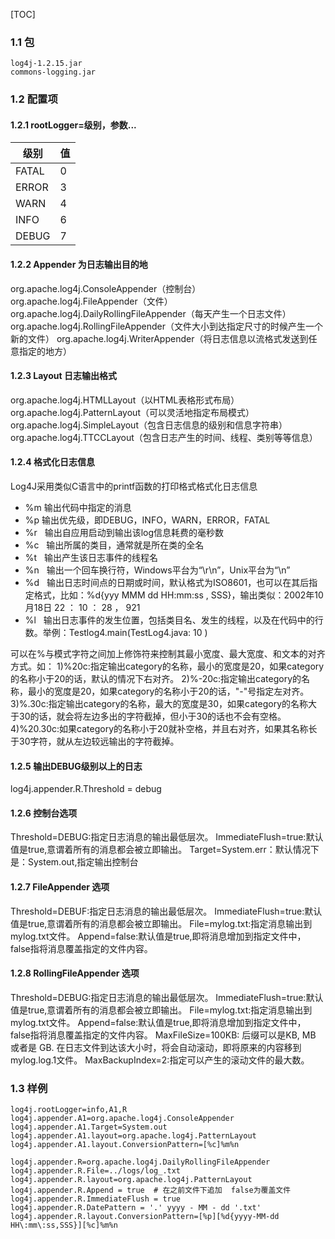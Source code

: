 [TOC]

### 1.1 包								
	log4j-1.2.15.jar	
	commons-logging.jar								
### 1.2 配置项				
#### 1.2.1 rootLogger=级别，参数...
|级别|值|
|-----|-----|
|FATAL|0|
|ERROR|3|
|WARN|4|
|INFO|6|
|DEBUG|7|
#### 1.2.2 Appender 为日志输出目的地							
org.apache.log4j.ConsoleAppender（控制台）							
org.apache.log4j.FileAppender（文件）							
org.apache.log4j.DailyRollingFileAppender（每天产生一个日志文件）		
org.apache.log4j.RollingFileAppender（文件大小到达指定尺寸的时候产生一个新的文件）
org.apache.log4j.WriterAppender（将日志信息以流格式发送到任意指定的地方）										
#### 1.2.3 Layout 日志输出格式											
org.apache.log4j.HTMLLayout（以HTML表格形式布局）
org.apache.log4j.PatternLayout（可以灵活地指定布局模式）
org.apache.log4j.SimpleLayout（包含日志信息的级别和信息字符串）
org.apache.log4j.TTCCLayout（包含日志产生的时间、线程、类别等等信息）			

#### 1.2.4 格式化日志信息
Log4J采用类似C语言中的printf函数的打印格式格式化日志信息
 - %m   输出代码中指定的消息
 - %p    输出优先级，即DEBUG，INFO，WARN，ERROR，FATAL 
 - %r     输出自应用启动到输出该log信息耗费的毫秒数 
 - %c     输出所属的类目，通常就是所在类的全名 
 - %t     输出产生该日志事件的线程名 
 - %n    输出一个回车换行符，Windows平台为“\r\n”，Unix平台为“\n” 
 - %d    输出日志时间点的日期或时间，默认格式为ISO8601，也可以在其后指定格式，比如：%d{yyy MMM dd HH:mm:ss , SSS}，输出类似：2002年10月18日 22 ： 10 ： 28 ， 921 
 - %l     输出日志事件的发生位置，包括类目名、发生的线程，以及在代码中的行数。举例：Testlog4.main(TestLog4.java: 10 ) 

可以在%与模式字符之间加上修饰符来控制其最小宽度、最大宽度、和文本的对齐方式。如：
1)%20c:指定输出category的名称，最小的宽度是20，如果category的名称小于20的话，默认的情况下右对齐。
2)%-20c:指定输出category的名称，最小的宽度是20，如果category的名称小于20的话，"-"号指定左对齐。
3)%.30c:指定输出category的名称，最大的宽度是30，如果category的名称大于30的话，就会将左边多出的字符截掉，但小于30的话也不会有空格。
4)%20.30c:如果category的名称小于20就补空格，并且右对齐，如果其名称长于30字符，就从左边较远输出的字符截掉。

#### 1.2.5 输出DEBUG级别以上的日志	
log4j.appender.R.Threshold = debug	
#### 1.2.6 控制台选项			
Threshold=DEBUG:指定日志消息的输出最低层次。
ImmediateFlush=true:默认值是true,意谓着所有的消息都会被立即输出。
Target=System.err：默认情况下是：System.out,指定输出控制台
#### 1.2.7 FileAppender 选项
Threshold=DEBUF:指定日志消息的输出最低层次。
ImmediateFlush=true:默认值是true,意谓着所有的消息都会被立即输出。
File=mylog.txt:指定消息输出到mylog.txt文件。
Append=false:默认值是true,即将消息增加到指定文件中，false指将消息覆盖指定的文件内容。
#### 1.2.8 RollingFileAppender 选项
Threshold=DEBUG:指定日志消息的输出最低层次。
ImmediateFlush=true:默认值是true,意谓着所有的消息都会被立即输出。
File=mylog.txt:指定消息输出到mylog.txt文件。
Append=false:默认值是true,即将消息增加到指定文件中，false指将消息覆盖指定的文件内容。
MaxFileSize=100KB: 后缀可以是KB, MB 或者是 GB. 在日志文件到达该大小时，将会自动滚动，即将原来的内容移到mylog.log.1文件。
MaxBackupIndex=2:指定可以产生的滚动文件的最大数。

### 1.3 样例					
```
log4j.rootLogger=info,A1,R						
log4j.appender.A1=org.apache.log4j.ConsoleAppender	
log4j.appender.A1.Target=System.out								
log4j.appender.A1.layout=org.apache.log4j.PatternLayout		
log4j.appender.A1.layout.ConversionPattern=[%c]%m%n	
```
```
log4j.appender.R=org.apache.log4j.DailyRollingFileAppender	
log4j.appender.R.File=../logs/log_.txt								
log4j.appender.R.layout=org.apache.log4j.PatternLayout			
log4j.appender.R.Append = true	# 在之前文件下追加	false为覆盖文件		
log4j.appender.R.ImmediateFlush = true							
log4j.appender.R.DatePattern = '.' yyyy - MM - dd '.txt'		
log4j.appender.R.layout.ConversionPattern=[%p][%d{yyyy-MM-dd HH\:mm\:ss,SSS}][%c]%m%n
```
